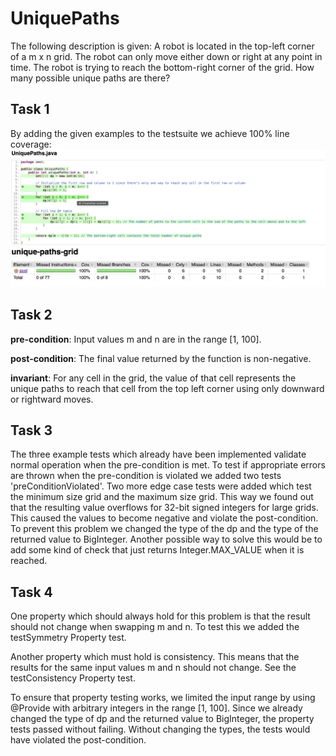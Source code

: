 # UniquePaths
The following description is given: A robot is located in the top-left corner of a m x n grid. The robot can only move either down or right at any point in time. The robot is trying to reach the bottom-right corner of the grid. How many possible unique paths are there?

## Task 1
By adding the given examples to the testsuite we achieve 100% line coverage:
![img.png](Assets/LineCoverage.png)
![img.png](Assets/LineCoverage2.png)

## Task 2
**pre-condition**: Input values m and n are in the range [1, 100].

**post-condition**: The final value returned by the function is non-negative.

**invariant**: For any cell in the grid, the value of that cell represents the unique paths to reach that cell from the top left corner using only downward or rightward moves.

## Task 3
The three example tests which already have been implemented validate normal operation when the pre-condition is met. To test if appropriate errors are thrown when the pre-condition is violated we added two tests 'preConditionViolated'. Two more edge case tests were added which test the minimum size grid and the maximum size grid. This way we found out that the resulting value overflows for 32-bit signed integers for large grids. This caused the values to become negative and violate the post-condition. To prevent this problem we changed the type of the dp and the type of the returned value to BigInteger. Another possible way to solve this would be to add some kind of check that just returns Integer.MAX_VALUE when it is reached.

## Task 4
One property which should always hold for this problem is that the result should not change when swapping m and n. To test this we added the testSymmetry Property test.

Another property which must hold is consistency. This means that the results for the same input values m and n should not change. See the testConsistency Property test.

To ensure that property testing works, we limited the input range by using @Provide with arbitrary integers in the range [1, 100]. Since we already changed the type of dp and the returned value to BigInteger, the property tests passed without failing. Without changing the types, the tests would have violated the post-condition.